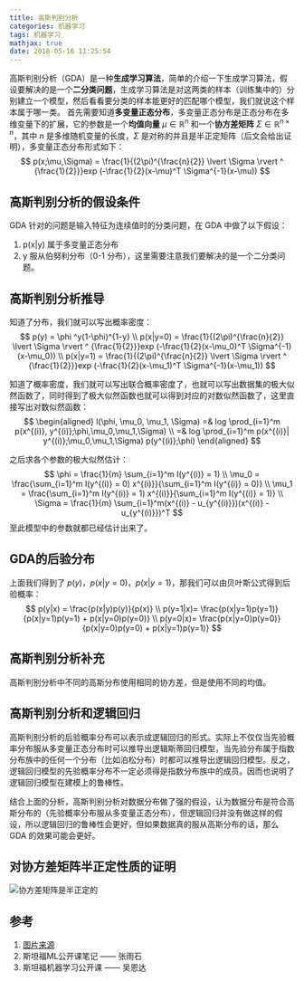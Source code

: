 ```yaml
---
title: 高斯判别分析
categories: 机器学习
tags: 机器学习
mathjax: true
date: 2018-05-16 11:25:54
---
```


高斯判别分析（GDA）是一种**生成学习算法**，简单的介绍一下生成学习算法，假设要解决的是一个**二分类问题**，生成学习算法是对这两类的样本（训练集中的）分别建立一个模型，然后看看要分类的样本能更好的匹配哪个模型，我们就说这个样本属于哪一类。
首先需要知道**多变量正态分布**，多变量正态分布是正态分布在多维变量下的扩展，它的参数是一个**均值向量** $\mu \in \mathbb{R}^n$ 和一个**协方差矩阵** $\Sigma \in \mathbb{R}^{n \times n}$，其中 $n$ 是多维随机变量的长度，$\Sigma$ 是对称的并且是半正定矩阵（后文会给出证明），多变量正态分布形式如下：
$$
p(x;\mu,\Sigma) = \frac{1}{(2\pi)^{\frac{n}{2}} \lvert \Sigma \rvert ^ {\frac{1}{2}}}exp (-\frac{1}{2}(x-\mu)^T \Sigma^{-1}(x-\mu))
$$

## 高斯判别分析的假设条件
GDA 针对的问题是输入特征为连续值时的分类问题，在 GDA 中做了以下假设：
1. p(x|y) 属于多变量正态分布
2. y 服从伯努利分布（0-1 分布），这里需要注意我们要解决的是一个二分类问题。


## 高斯判别分析推导
知道了分布，我们就可以写出概率密度：
$$
p(y) = \phi ^y(1-\phi)^{1-y} \\
p(x|y=0) = \frac{1}{(2\pi)^{\frac{n}{2}} \lvert \Sigma \rvert ^ {\frac{1}{2}}}exp (-\frac{1}{2}(x-\mu_0)^T \Sigma^{-1}(x-\mu_0)) \\
p(x|y=1) = \frac{1}{(2\pi)^{\frac{n}{2}} \lvert \Sigma \rvert ^ {\frac{1}{2}}}exp (-\frac{1}{2}(x-\mu_1)^T \Sigma^{-1}(x-\mu_1))
$$

知道了概率密度，我们就可以写出联合概率密度了，也就可以写出数据集的极大似然函数了，同时得到了极大似然函数也就可以得到对应的对数似然函数了，这里直接写出对数似然函数：
$$
\begin{aligned}
l(\phi, \mu_0, \mu_1, \Sigma) =& log \prod_{i=1}^m p(x^{(i)}, y^{(i)};\phi,\mu_0,\mu_1,\Sigma) \\
=& log \prod_{i=1}^m p(x^{(i)}| y^{(i)};\mu_0,\mu_1,\Sigma) p(y^{(i)};\phi)
\end{aligned}
$$

之后求各个参数的极大似然估计：
$$
\phi = \frac{1}{m} \sum_{i=1}^m I(y^{(i)} = 1) \\
\mu_0 = \frac{\sum_{i=1}^m I(y^{(i)} = 0) x^{(i)}}{\sum_{i=1}^m I(y^{(i)} = 0)} \\
\mu_1 = \frac{\sum_{i=1}^m I(y^{(i)} = 1) x^{(i)}}{\sum_{i=1}^m I(y^{(i)} = 1)} \\
\Sigma = \frac{1}{m} \sum_{i=1}^m(x^{(i)} - u_{y^{(i)}})(x^{(i)} - u_{y^{(i)}})^T
$$
至此模型中的参数就都已经估计出来了。

## GDA的后验分布
上面我们得到了 $p(y)$，$p(x|y=0)$，$p(x|y=1)$，那我们可以由贝叶斯公式得到后验概率：
$$
p(y|x) = \frac{p(x|y)p(y)}{p(x)} \\
p(y=1|x)= \frac{p(x|y=1)p(y=1)} {p(x|y=1)p(y=1) + p(x|y=0)p(y=0)} \\
p(y=0|x)= \frac{p(x|y=0)p(y=0)} {p(x|y=0)p(y=0) + p(x|y=1)p(y=1)}
$$

## 高斯判别分析补充
高斯判别分析中不同的高斯分布使用相同的协方差，但是使用不同的均值。

## 高斯判别分析和逻辑回归
高斯判别分析的后验概率分布可以表示成逻辑回归的形式。实际上不仅仅当先验概率分布服从多变量正态分布时可以推导出逻辑斯蒂回归模型，当先验分布属于指数分布族中的任何一个分布（比如泊松分布）时都可以推导出逻辑回归模型。反之，逻辑回归模型的先验概率分布不一定必须得是指数分布族中的成员。因而也说明了逻辑回归模型在建模上的鲁棒性。

结合上面的分析，高斯判别分析对数据分布做了强的假设，认为数据分布是符合高斯分布的（先验概率分布服从多变量正态分布），但逻辑回归并没有做这样的假设，所以逻辑回归的鲁棒性会更好，但如果数据真的服从高斯分布的话，那么 GDA 的效果可能会更好。

## 对协方差矩阵半正定性质的证明
![协方差矩阵是半正定的](/img/gda_1.png)


## 参考
1. [图片来源](https://blog.csdn.net/qcyfred/article/details/71598815/)
2. 斯坦福ML公开课笔记 —— 张雨石
3. 斯坦福机器学习公开课 —— 吴恩达

